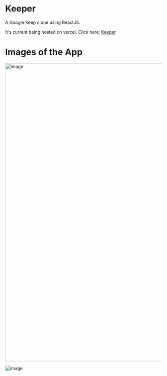 # Keeper

A Google Keep clone using ReactJS.

It's current being hosted on vercel.
Click here: [Keeper](https://my-first-project-keeper.vercel.app/)



# Images of the App
<img width="960" alt="image" src="https://user-images.githubusercontent.com/90904044/196491774-4e5b94c0-2198-4468-b4d6-290bf88da61e.png">


![image](https://user-images.githubusercontent.com/90904044/196492327-c1269c53-46b4-4cc4-bff5-e65c60f5fcba.png)






